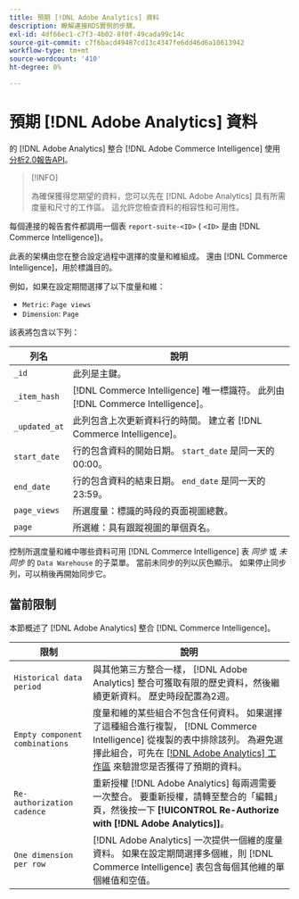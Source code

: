 ```yaml
---
title: 預期 [!DNL Adobe Analytics] 資料
description: 瞭解連接RDS實例的步驟。
exl-id: 4df66ec1-c7f3-4b02-8f0f-49cada99c14c
source-git-commit: c7f6bacd49487cd13c4347fe6dd46d6a10613942
workflow-type: tm+mt
source-wordcount: '410'
ht-degree: 0%

---
```


# 預期 [!DNL Adobe Analytics] 資料

的 [!DNL Adobe Analytics] 整合 [!DNL Adobe Commerce Intelligence] 使用 [分析2.0報告API](https://developer.adobe.com/analytics-apis/docs/2.0/#!AdobeDocs/analytics-2.0-apis/master/README.md)。

>[!INFO]
>
>為確保獲得您期望的資料，您可以先在 [!DNL Adobe Analytics] 具有所需度量和尺寸的工作區。 這允許您檢查資料的相容性和可用性。

每個連接的報告套件都調用一個表 `report-suite-<ID>` ( `<ID>` 是由 [!DNL Commerce Intelligence])。

此表的架構由您在整合設定過程中選擇的度量和維組成。 還由 [!DNL Commerce Intelligence]，用於標識目的。

例如，如果在設定期間選擇了以下度量和維：
- `Metric`: `Page views`
- `Dimension`: `Page`

該表將包含以下列：

| 列名 | 說明 |
| --- | --- |
| `_id` | 此列是主鍵。 |
| `_item_hash` | [!DNL Commerce Intelligence] 唯一標識符。 此列由 [!DNL Commerce Intelligence]。 |
| `_updated_at` | 此列包含上次更新資料行的時間。 建立者 [!DNL Commerce Intelligence]。 |
| `start_date` | 行的包含資料的開始日期。 `start_date` 是同一天的00:00。 |
| `end_date` | 行的包含資料的結束日期。 `end_date` 是同一天的23:59。 |
| `page_views` | 所選度量：標識的時段的頁面視圖總數。 |
| `page` | 所選維：具有跟蹤視圖的單個頁名。 |

控制所選度量和維中哪些資料可用 [!DNL Commerce Intelligence] 表 *同步* 或 *未同步* 的 `Data Warehouse` 的子菜單。 當前未同步的列以灰色顯示。 如果停止同步列，可以稍後再開始同步它。

## 當前限制

本節概述了 [!DNL Adobe Analytics] 整合 [!DNL Commerce Intelligence]。

| 限制 | 說明 |
| --- | --- |
| `Historical data period` | 與其他第三方整合一樣， [!DNL Adobe Analytics] 整合可獲取有限的歷史資料，然後繼續更新資料。 歷史時段配置為2週。 |
| `Empty component combinations` | 度量和維的某些組合不包含任何資料。 如果選擇了這種組合進行複製， [!DNL Commerce Intelligence] 從複製的表中排除該列。 為避免選擇此組合，可先在 [[!DNL Adobe Analytics] 工作區](https://experienceleague.adobe.com/docs/analytics/analyze/analysis-workspace/home.html) 來驗證您是否獲得了預期的資料。 |
| `Re-authorization cadence` | 重新授權 [!DNL Adobe Analytics] 每兩週需要一次整合。 要重新授權，請轉至整合的「編輯」頁，然後按一下 **[!UICONTROL Re-Authorize with [!DNL Adobe Analytics]]**。 |
| `One dimension per row` | [!DNL Adobe Analytics] 一次提供一個維的度量資料。 如果在設定期間選擇多個維，則 [!DNL Commerce Intelligence] 表包含每個其他維的單個維值和空值。 |
